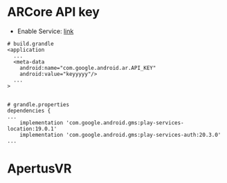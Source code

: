 # ARCore API key
- Enable Service: [link][arcoreService]
```
# build.grandle
<application
  ...
  <meta-data
    android:name="com.google.android.ar.API_KEY"
    android:value="keyyyyy"/>
  ...
>
```

## 
```
# grandle.properties
dependencies {
...
    implementation 'com.google.android.gms:play-services-location:19.0.1'
    implementation 'com.google.android.gms:play-services-auth:20.3.0'
...
```

[arcoreService]: https://console.cloud.google.com/apis/library/arcorecloudanchor.googleapis.com?project=arcore1-363303

# ApertusVR
